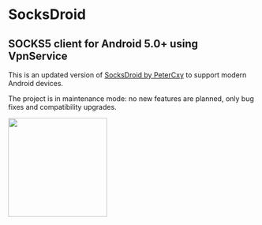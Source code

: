 SocksDroid
==========

## SOCKS5 client for Android 5.0+ using VpnService

This is an updated version of [SocksDroid by PeterCxy](https://github.com/PeterCxy/SocksDroid) to support modern Android devices.

The project is in maintenance mode: no new features are planned, only bug fixes and compatibility upgrades.

[<img src="https://play.google.com/intl/en_us/badges/images/generic/en_badge_web_generic.png" width="200">](https://play.google.com/store/apps/details?id=com.ssrlive.socksdroid)

